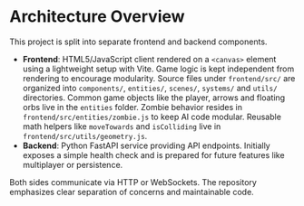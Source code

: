 # Architecture Overview

This project is split into separate frontend and backend components.

- **Frontend**: HTML5/JavaScript client rendered on a `<canvas>` element using a lightweight setup with Vite. Game logic is kept independent from rendering to encourage modularity. Source files under `frontend/src/` are organized into `components/`, `entities/`, `scenes/`, `systems/` and `utils/` directories. Common game objects like the player, arrows and floating orbs live in the `entities` folder.
  Zombie behavior resides in `frontend/src/entities/zombie.js` to keep AI code modular.
  Reusable math helpers like `moveTowards` and `isColliding` live in `frontend/src/utils/geometry.js`.
- **Backend**: Python FastAPI service providing API endpoints. Initially exposes a simple health check and is prepared for future features like multiplayer or persistence.

Both sides communicate via HTTP or WebSockets. The repository emphasizes clear separation of concerns and maintainable code.
